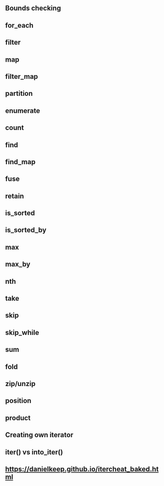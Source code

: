 ## Bounds checking

## for_each

## filter

## map

## filter_map




## partition

## enumerate

## count

## find

## find_map

## fuse

## retain

## is_sorted

## is_sorted_by

## max

## max_by

## nth

## take

## skip

## skip_while

## sum

## fold

## zip/unzip

## position

## product

## Creating own iterator

## iter() vs into_iter()

## https://danielkeep.github.io/itercheat_baked.html